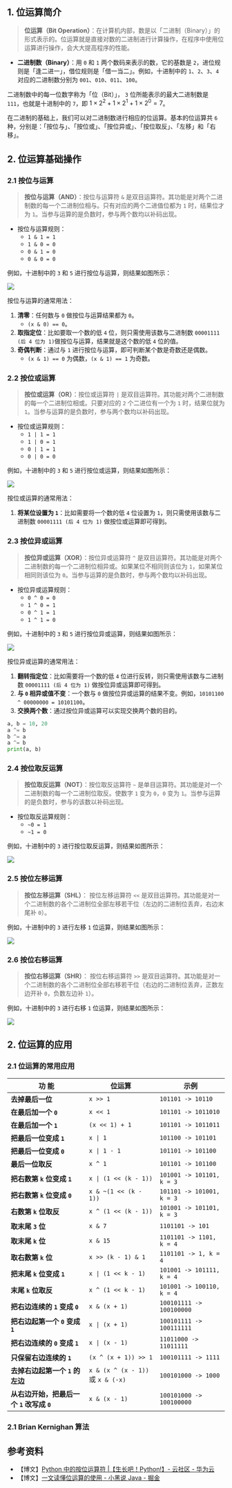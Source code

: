 ## 1. 位运算简介

> **位运算（Bit Operation）**：在计算机内部，数是以「二进制（Binary）」的形式表示的。位运算就是直接对数的二进制进行计算操作，在程序中使用位运算进行操作，会大大提高程序的性能。

- **二进制数（Binary）**：用 `0` 和 `1` 两个数码来表示的数，它的基数是 `2`，进位规则是「逢二进一」，借位规则是「借一当二」。例如，十进制中的 `1`、`2`、`3`、`4` 对应的二进制数分别为 `001`、`010`、`011`、`100`。

二进制数中的每一位数字称为「位（Bit）」， `3` 位所能表示的最大二进制数是 `111`，也就是十进制中的 `7`，即 $1 \times 2^2 + 1 \times 2^1 + 1 \times 2^0 = 7$。

在二进制的基础上，我们可以对二进制数进行相应的位运算。基本的位运算共 `6` 种，分别是：「按位与」、「按位或」、「按位异或」、「按位取反」、「左移」和「右移」。

## 2. 位运算基础操作

### 2.1 按位与运算

> **按位与运算（AND）**：按位与运算符 `&` 是双目运算符。其功能是对两个二进制数的每一个二进制位相与。只有对应的两个二进值位都为 `1` 时，结果位才为 `1`。当参与运算的是负数时，参与两个数均以补码出现。

- 按位与运算规则：
  - `1 & 1 = 1`
  - `1 & 0 = 0`
  - `0 & 1 = 0`
  - `0 & 0 = 0`

例如，十进制中的 `3` 和 `5` 进行按位与运算，则结果如图所示：

![](https://qcdn.itcharge.cn/images/20220601100205.png)

按位与运算的通常用法：

1. **清零**：任何数与 `0` 做按位与运算结果都为 `0`。
   - `(x & 0) == 0`。
2. **取指定位**：比如要取一个数的低 `4` 位，则只需使用该数与二进制数 `00001111 (后 4 位为 1)`做按位与运算，结果就是这个数的低 `4` 位的值。
3. **奇偶判断**：通过与 `1` 进行按位与运算，即可判断某个数是奇数还是偶数。
   - `(x & 1) == 0` 为偶数，`(x & 1) == 1` 为奇数。

### 2.2 按位或运算

> **按位或运算（OR）**：按位或运算符 `|` 是双目运算符。其功能对两个二进制数的每一个二进制位相或。只要对应的 `2` 个二进位有一个为 `1` 时，结果位就为 `1`。当参与运算的是负数时，参与两个数均以补码出现。

- 按位或运算规则：
  - `1 | 1 = 1`
  - `1 | 0 = 1`
  - `0 | 1 = 1`
  - `0 | 0 = 0`

例如，十进制中的 `3` 和 `5` 进行按位或运算，则结果如图所示：

![](https://qcdn.itcharge.cn/images/20220601101321.png)

按位或运算的通常用法：

1. **将某位设置为 `1`**：比如需要将一个数的低 `4` 位设置为 `1`，则只需使用该数与二进制数 `00001111 (后 4 位为 1)` 做按位或运算即可得到。

### 2.3 按位异或运算

> **按位异或运算（XOR）**：按位异或运算符 `^` 是双目运算符。其功能是对两个二进制数的每一个二进制位相异或。如果某位不相同则该位为 `1`，如果某位相同则该位为 `0`。当参与运算的是负数时，参与两个数均以补码出现。

- 按位异或运算规则：
  - `0 ^ 0 = 0`
  - `1 ^ 0 = 1`
  - `0 ^ 1 = 1`
  - `1 ^ 1 = 0`

例如，十进制中的 `3` 和 `5` 进行按位异或运算，则结果如图所示：

![](https://qcdn.itcharge.cn/images/20220601110009.png)

按位异或运算的通常用法：

1. **翻转指定位**：比如需要将一个数的低 `4` 位进行反转，则只需使用该数与二进制数 `00001111 (后 4 位为 1)` 做按位异或运算即可得到。
2. **与 `0` 相异或值不变**：一个数与 `0` 做按位异或运算的结果不变。例如，`10101100 ^ 00000000 = 10101100`。
3. **交换两个数**：通过按位异或运算可以实现交换两个数的目的。

```Python
a, b = 10, 20
a ^= b
b ^= a
a ^= b
print(a, b)
```

### 2.4 按位取反运算

>**按位取反运算（NOT）**：按位取反运算符 `~` 是单目运算符。其功能是对一个二进制数的每一个二进制位取反。使数字 `1` 变为 `0`，`0` 变为 `1`。当参与运算的是负数时，参与的该数以补码出现。

- 按位取反运算规则：
  - `~0 = 1`
  - `~1 = 0`

例如，十进制中的 `3` 进行按位取反运算，则结果如图所示：

![](https://qcdn.itcharge.cn/images/20220601132807.png)

### 2.5 按位左移运算

> **按位左移运算（SHL）**： 按位左移运算符 `<<` 是双目运算符。其功能是对一个二进制数的各个二进制位全部左移若干位（左边的二进制位丢弃，右边末尾补 `0`）。

例如，十进制中的 `3` 进行左移 `1` 位运算，则结果如图所示：

![](https://qcdn.itcharge.cn/images/20220601171757.png)

### 2.6 按位右移运算

> **按位右移运算（SHR）**： 按位右移运算符 `>>` 是双目运算符。其功能是对一个二进制数的各个二进制位全部右移若干位（右边的二进制位丢弃，正数左边开补 `0`，负数左边补 `1`）。

例如，十进制中的 `3` 进行右移 `1` 位运算，则结果如图所示：

![](https://qcdn.itcharge.cn/images/20220601171822.png)

## 2. 位运算的应用

### 2.1 位运算的常用应用

| 功 能                                     | 位运算                           | 示例                   |
| ----------------------------------------- | -------------------------------- | ---------------------- |
| **去掉最后一位**                          | <code>x &gt;&gt; 1</code> | `101101 -> 10110`    |
| **在最后加一个 `0`**                      | <code>x &lt;&lt; 1</code> | `101101 -> 1011010`  |
| **在最后加一个 `1`**                      | <code>(x &lt;&lt; 1) + 1</code> | `101101 -> 1011011`  |
| **把最后一位变成 `1`**                    | <code>x &#124; 1</code> | `101100 -> 101101`   |
| **把最后一位变成 `0`**                    | <code>x &#124; 1 - 1</code> | `101101 -> 101100`   |
| **最后一位取反**                          | <code>x ^ 1</code> | `101101 -> 101100`   |
| **把右数第 `k` 位变成 `1`**               | <code>x &#124; (1 &lt;&lt; (k - 1))</code> | `101001 -> 101101, k = 3` |
| **把右数第 `k` 位变成 `0`**               | <code>x & ~(1 &lt;&lt; (k - 1))</code> | `101101 -> 101001, k = 3` |
| **右数第 `k` 位取反**                     | <code>x ^ (1 &lt;&lt; (k - 1))</code> | `101001 -> 101101, k = 3` |
| **取末尾 `3` 位**                         | <code>x & 7</code> | `1101101 -> 101`     |
| **取末尾 `k` 位**                         | <code>x & 15</code> | `1101101 -> 1101, k = 4` |
| **取右数第 `k` 位**                       | <code>x &gt;&gt; (k - 1) & 1</code> | `1101101 -> 1, k = 4` |
| **把末尾 `k` 位变成 `1`**                 | <code>x &#124; (1 &lt;&lt; k - 1)</code> | `101001 -> 101111, k = 4` |
| **末尾 `k` 位取反**                       | <code>x ^ (1 &lt;&lt; k - 1)</code> | `101001 -> 100110, k = 4` |
| **把右边连续的 `1` 变成 `0`**             | <code>x & (x + 1)</code> | `100101111 -> 100100000` |
| **把右边起第一个 `0` 变成 `1`**           | <code>x &#124; (x + 1)</code> | `100101111 -> 100111111` |
| **把右边连续的 `0` 变成 `1`**             | <code>x &#124; (x - 1)</code> | `11011000 -> 11011111` |
| **只保留右边连续的 `1`**                  | <code>(x ^ (x + 1)) &gt;&gt; 1</code> | `100101111 -> 1111`  |
| **去掉右边起第一个 `1` 的左边**           | <code>x & (x ^ (x - 1))</code> 或 <code>x & (-x)</code> | `100101000 -> 1000`  |
| **从右边开始，把最后一个 `1` 改写成 `0`** | <code>x & (x - 1)</code> | `100101000 -> 100100000` |

### 2.1 Brian Kernighan 算法



## 参考资料

- 【博文】[Python 中的按位运算符 |【生长吧！Python!】- 云社区 - 华为云](https://bbs.huaweicloud.com/blogs/280901)
- 【博文】[一文读懂位运算的使用 - 小黑说 Java - 掘金](https://juejin.cn/post/7011407264581943326)